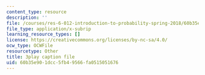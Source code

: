 ```yaml
---
content_type: resource
description: ''
file: /courses/res-6-012-introduction-to-probability-spring-2018/60b35e901dcc5fb49566fa0515051676_HTs6Zhc2S1M.vtt
file_type: application/x-subrip
learning_resource_types: []
license: https://creativecommons.org/licenses/by-nc-sa/4.0/
ocw_type: OCWFile
resourcetype: Other
title: 3play caption file
uid: 60b35e90-1dcc-5fb4-9566-fa0515051676
---
```

